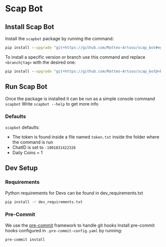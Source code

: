 # Scap Bot

## Install Scap Bot

Install the `scapbot` package by running the command:

```cmd
pip install --upgrade "git+https://github.com/Matteo-Artuso/scap_bot#egg=scapbot"
```

To install a specific version or branch use this command and replace `<branch|tag>` with the desired one:

```cmd
pip install --upgrade "git+https://github.com/Matteo-Artuso/scap_bot@<branch|tag>#egg=scapbot"
```

## Run Scap Bot

Once the package is installed it can be run as a simple console command `scapbot`
Write `scapbot --help` to get more info

### Defaults

`scapbot` defaults:

- The token is found inside a file named `token.txt` inside the folder where the command is run
- ChatID is set to `-1001831422326`
- Daily Coins = 1

## Dev Setup

### Requirements

Python requirements for Devs can be found in dev_requirements.txt

```cmd
pip install -r dev_requirements.txt
```

### Pre-Commit

We use the [pre-commit](https://pre-commit.com/) framework to handle git hooks
Install pre-commit hooks configured in `.pre-commit-config.yaml` by running:

```cmd
pre-commit install
```
